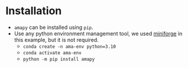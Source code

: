 # Installation
- `amapy` can be installed using `pip`. 
- Use any python environment management tool, we used [miniforge](https://github.com/conda-forge/miniforge) in this example, but it is not required.
  - `conda create -n ama-env python=3.10`
  - `conda activate ama-env`
  - `python -m pip install amapy`

<br>
